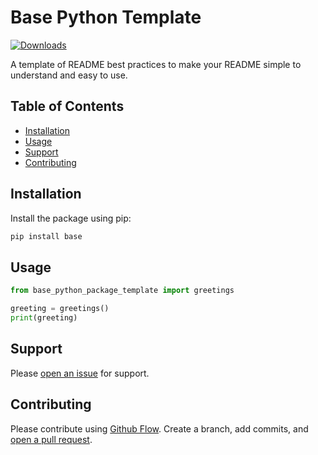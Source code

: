 # Base Python Template

[![Downloads](https://static.pepy.tech/personalized-badge/crypto-wealth-rank?period=total&units=none&left_color=grey&right_color=green&left_text=Downloads)](https://pepy.tech/project/crypto-wealth-rank)

A template of README best practices to make your README simple to understand and easy to use.

## Table of Contents

- [Installation](#installation)
- [Usage](#usage)
- [Support](#support)
- [Contributing](#contributing)

## Installation

Install the package using pip:

```sh
pip install base
```

## Usage

```python
from base_python_package_template import greetings

greeting = greetings()
print(greeting)
```

## Support

Please [open an issue](https://github.com/apinanyogaratnam/crypto-wealth-rank/issues/new) for support.

## Contributing

Please contribute using [Github Flow](https://guides.github.com/introduction/flow/). Create a branch, add commits, and [open a pull request](https://github.com/apinanyogaratnam/crypto-wealth-rank/compare/).

